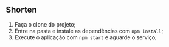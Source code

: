 ## Shorten

1. Faça o clone do projeto;
2. Entre na pasta e instale as dependências com `npm install`;
3. Execute o aplicação com `npm start` e aguarde o serviço;
